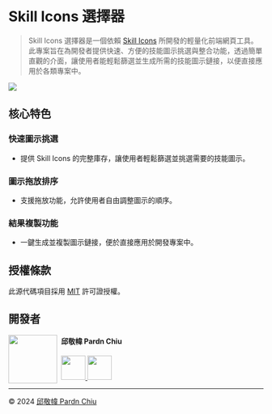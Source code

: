 # Skill Icons 選擇器

> Skill Icons 選擇器是一個依賴 [Skill Icons](https://skillicons.dev) 所開發的輕量化前端網頁工具。此專案旨在為開發者提供快速、方便的技能圖示挑選與整合功能，透過簡單直觀的介面，讓使用者能輕鬆篩選並生成所需的技能圖示鏈接，以便直接應用於各類專案中。

[![](https://img.shields.io/badge/read-English%20Version-ffffff)](https://github.com/pardnchiu/skill-icons-picker/blob/main/README.md)

## 核心特色

### 快速圖示挑選
- 提供 Skill Icons 的完整庫存，讓使用者輕鬆篩選並挑選需要的技能圖示。

### 圖示拖放排序
- 支援拖放功能，允許使用者自由調整圖示的順序。

### 結果複製功能
- 一鍵生成並複製圖示鏈接，便於直接應用於開發專案中。

## 授權條款

此源代碼項目採用 [MIT](https://github.com/pardnchiu/skill-icons-picker/blob/main/LICENSE) 許可證授權。

## 開發者

<img src="https://avatars.githubusercontent.com/u/25631760" align="left" width="96" height="96" style="margin-right: 0.5rem;">

<h4 style="padding-top: 0">邱敬幃 Pardn Chiu</h4>

<a href="mailto:dev@pardn.io" target="_blank">
    <img src="https://pardn.io/image/email.svg" width="48" height="48">
</a> <a href="https://linkedin.com/in/pardnchiu" target="_blank">
    <img src="https://pardn.io/image/linkedin.svg" width="48" height="48">
</a>

***

©️ 2024 [邱敬幃 Pardn Chiu](https://pardn.io)

